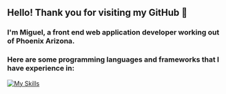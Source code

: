 ## Hello! Thank you for visiting my GitHub 👋

### I'm Miguel, a front end web application developer working out of Phoenix Arizona.

### Here are some programming languages and frameworks that I have experience in:
[![My Skills](https://skillicons.dev/icons?i=js,html,css,cs,java,python,react,bootstrap,dotnet)](https://skillicons.dev)
